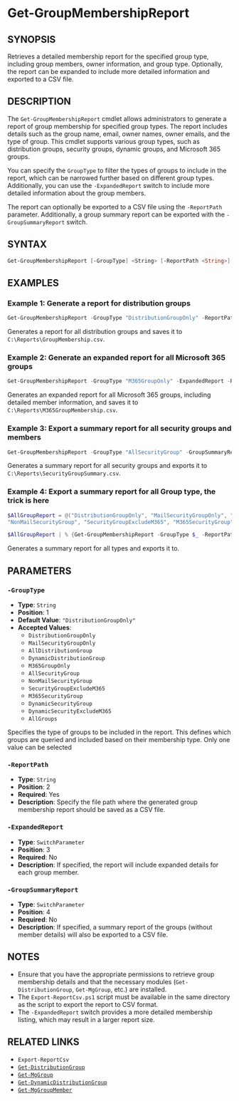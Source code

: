 # Get-GroupMembershipReport

## SYNOPSIS

Retrieves a detailed membership report for the specified group type, including group members, owner information, and group type. Optionally, the report can be expanded to include more detailed information and exported to a CSV file.

## DESCRIPTION

The `Get-GroupMembershipReport` cmdlet allows administrators to generate a report of group membership for specified group types. The report includes details such as the group name, email, owner names, owner emails, and the type of group. This cmdlet supports various group types, such as distribution groups, security groups, dynamic groups, and Microsoft 365 groups.

You can specify the `GroupType` to filter the types of groups to include in the report, which can be narrowed further based on different group types. Additionally, you can use the `-ExpandedReport` switch to include more detailed information about the group members.

The report can optionally be exported to a CSV file using the `-ReportPath` parameter. Additionally, a group summary report can be exported with the `-GroupSummaryReport` switch.

## SYNTAX

```powershell
Get-GroupMembershipReport [-GroupType] <String> [-ReportPath <String>] [-ExpandedReport] [-GroupSummaryReport]
```


## EXAMPLES

### Example 1: Generate a report for distribution groups

```powershell
Get-GroupMembershipReport -GroupType "DistributionGroupOnly" -ReportPath "C:\Reports\GroupMembership.csv"
```

Generates a report for all distribution groups and saves it to `C:\Reports\GroupMembership.csv`.

### Example 2: Generate an expanded report for all Microsoft 365 groups

```powershell
Get-GroupMembershipReport -GroupType "M365GroupOnly" -ExpandedReport -ReportPath "C:\Reports\M365GroupMembership.csv"
```

Generates an expanded report for all Microsoft 365 groups, including detailed member information, and saves it to `C:\Reports\M365GroupMembership.csv`.

### Example 3: Export a summary report for all security groups and members

```powershell
Get-GroupMembershipReport -GroupType "AllSecurityGroup" -GroupSummaryReport -ReportPath "C:\Reports\SecurityGroupSummary.csv"
```

Generates a summary report for all security groups and exports it to `C:\Reports\SecurityGroupSummary.csv`.

### Example 4: Export a summary report for all Group type, the trick is here

```powershell
$AllGroupReport = @("DistributionGroupOnly", "MailSecurityGroupOnly", "AllDistributionGroup", "DynamicDistributionGroup", "M365GroupOnly", "AllSecurityGroup",
"NonMailSecurityGroup", "SecurityGroupExcludeM365", "M365SecurityGroup", "DynamicSecurityGroup", "DynamicSecurityExcludeM365", "AllGroups")

$AllGroupReport | % {Get-GroupMembershipReport -GroupType $_ -ReportPath "C:\Reports\$($_)Summary.csv"}
```

Generates a summary report for all types and exports it to.

## PARAMETERS

### `-GroupType`

- **Type**: `String`
- **Position**: 1
- **Default Value**: `"DistributionGroupOnly"`
- **Accepted Values**:
  - `DistributionGroupOnly`
  - `MailSecurityGroupOnly`
  - `AllDistributionGroup`
  - `DynamicDistributionGroup`
  - `M365GroupOnly`
  - `AllSecurityGroup`
  - `NonMailSecurityGroup`
  - `SecurityGroupExcludeM365`
  - `M365SecurityGroup`
  - `DynamicSecurityGroup`
  - `DynamicSecurityExcludeM365`
  - `AllGroups`

Specifies the type of groups to be included in the report. This defines which groups are queried and included based on their membership type. Only one value can be selected

### `-ReportPath`

- **Type**: `String`
- **Position**: 2
- **Required**: Yes
- **Description**:
  Specify the file path where the generated group membership report should be saved as a CSV file.

### `-ExpandedReport`

- **Type**: `SwitchParameter`
- **Position**: 3
- **Required**: No
- **Description**:
  If specified, the report will include expanded details for each group member.

### `-GroupSummaryReport`

- **Type**: `SwitchParameter`
- **Position**: 4
- **Required**: No
- **Description**:
  If specified, a summary report of the groups (without member details) will also be exported to a CSV file.

## NOTES

- Ensure that you have the appropriate permissions to retrieve group membership details and that the necessary modules (`Get-DistributionGroup`, `Get-MgGroup`, etc.) are installed.
- The `Export-ReportCsv.ps1` script must be available in the same directory as the script to export the report to CSV format.
- The `-ExpandedReport` switch provides a more detailed membership listing, which may result in a larger report size.

## RELATED LINKS

- `Export-ReportCsv`
- [`Get-DistributionGroup`](https://docs.microsoft.com/powershell/module/exchange/get-distributiongroup)
- [`Get-MgGroup`](https://docs.microsoft.com/powershell/module/microsoft.graph.groups/get-mggroup)
- [`Get-DynamicDistributionGroup`](https://docs.microsoft.com/powershell/module/exchange/get-dynamicdistributiongroup)
- [`Get-MgGroupMember`](https://docs.microsoft.com/powershell/module/microsoft.graph.groups/get-mggroupmember)
